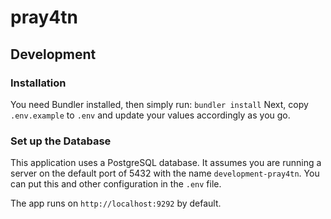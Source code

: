 # pray4tn

## Development

### Installation

You need Bundler installed, then simply run:
`bundler install`
Next, copy `.env.example` to `.env` and update your values accordingly as you go.

### Set up the Database

This application uses a PostgreSQL database. It assumes you are running a server
on the default port of 5432 with the name `development-pray4tn`. You can put this and other configuration in the `.env` file.

The app runs on `http://localhost:9292` by default.
